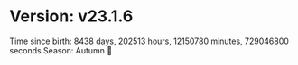 # Version: v23.1.6
Time since birth: 8438 days, 202513 hours, 12150780 minutes, 729046800 seconds
Season: Autumn 🍁
